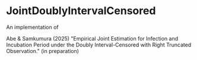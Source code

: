 # JointDoublyIntervalCensored

An implementation of 

Abe & Samkumura (2025) "Empirical Joint Estimation for Infection and Incubation Period under the Doubly Interval-Censored with Right Truncated Observation." (in preparation)
